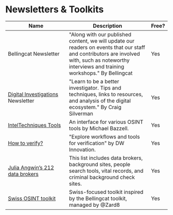 # Newsletters & Toolkits

<table><thead><tr><th width="205">Name</th><th width="322">Description</th><th>Free?</th></tr></thead><tbody><tr><td>Bellingcat Newsletter</td><td>"Along with our published content, we will update our readers on events that our staff and contributors are involved with, such as noteworthy interviews and training workshops." By Bellingcat</td><td>Yes</td></tr><tr><td><a href="https://digitalinvestigations.substack.com/">Digital Investigations</a> Newsletter </td><td>"Learn to be a better investigator. Tips and techniques, links to resources, and analysis of the digital ecosystem." By Craig Silverman</td><td>Yes</td></tr><tr><td><a href="https://inteltechniques.com/tools/index.html">IntelTechniques Tools</a></td><td>An interface for various OSINT tools by Michael Bazzell.</td><td>Yes</td></tr><tr><td><a href="https://www.howtoverify.info/">How to verify?</a></td><td>"Explore workflows and tools for verification" by DW Innovation.</td><td>Yes</td></tr><tr><td><a href="https://docs.google.com/spreadsheets/d/1nDWmjCBvQE6N1TDv6RvAjo6oeSCRCIiWjG7502OG48I/edit#gid=1243681278">Julia Angwin’s 212 data brokers</a></td><td>This list includes data brokers, background sites, people search tools, vital records, and criminal background check sites.</td><td>Yes</td></tr><tr><td><a href="https://docs.google.com/spreadsheets/d/1LHP3gfppDBBPENffw9R7FrhpRxhmP0UhaLiklbQN7tA/edit#gid=1477551373">Swiss OSINT toolkit</a></td><td>Swiss-focused toolkit inspired by the Bellingcat toolkit, managed by @Zard8</td><td>Yes</td></tr></tbody></table>
